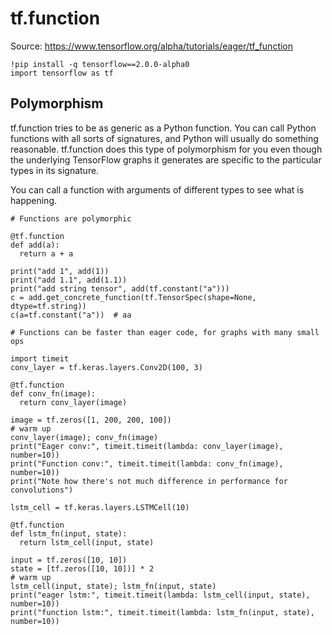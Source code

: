 
# tf.function
Source: https://www.tensorflow.org/alpha/tutorials/eager/tf_function

```
!pip install -q tensorflow==2.0.0-alpha0
import tensorflow as tf
```
## Polymorphism
tf.function tries to be as generic as a Python function. You can call Python functions with all sorts of signatures, and Python will usually do something reasonable. tf.function does this type of polymorphism for you even though the underlying TensorFlow graphs it generates are specific to the particular types in its signature.

You can call a function with arguments of different types to see what is happening.

```
# Functions are polymorphic

@tf.function
def add(a):
  return a + a

print("add 1", add(1))
print("add 1.1", add(1.1))
print("add string tensor", add(tf.constant("a")))
c = add.get_concrete_function(tf.TensorSpec(shape=None, dtype=tf.string))
c(a=tf.constant("a"))  # aa
```

```
# Functions can be faster than eager code, for graphs with many small ops

import timeit
conv_layer = tf.keras.layers.Conv2D(100, 3)

@tf.function
def conv_fn(image):
  return conv_layer(image)

image = tf.zeros([1, 200, 200, 100])
# warm up
conv_layer(image); conv_fn(image)
print("Eager conv:", timeit.timeit(lambda: conv_layer(image), number=10))
print("Function conv:", timeit.timeit(lambda: conv_fn(image), number=10))
print("Note how there's not much difference in performance for convolutions")

lstm_cell = tf.keras.layers.LSTMCell(10)

@tf.function
def lstm_fn(input, state):
  return lstm_cell(input, state)

input = tf.zeros([10, 10])
state = [tf.zeros([10, 10])] * 2
# warm up
lstm_cell(input, state); lstm_fn(input, state)
print("eager lstm:", timeit.timeit(lambda: lstm_cell(input, state), number=10))
print("function lstm:", timeit.timeit(lambda: lstm_fn(input, state), number=10))
```

